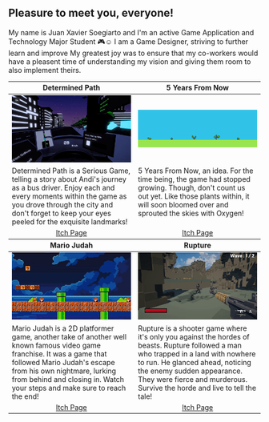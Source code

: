 <b> Pleasure to meet you, everyone! </b>
---
My name is Juan Xavier Soegiarto and I'm an active Game Application and Technology Major Student 🎮☺
I am a Game Designer, striving to further learn and improve
My greatest joy was to ensure that my co-workers would have a pleasent time of understanding my vision and giving them room to also implement theirs.
 
<table width="100%">
  <thead>
    <tr>
     <th width="50%" align="center"><b>Determined Path</b></th>
     <th width="50%" align="center"><b>5 Years From Now</b></th>
    </tr>
  </thead>
  <tbody>
    <tr>
      <td><img src="https://github.com/LookADonKill/LookADonKill/blob/main/Determined-Path.gif"/></td>
      <td><img src="https://github.com/LookADonKill/LookADonKill/blob/main/Plant_Growth.gif"/></td>
    </tr>
    <tr>
      <td valign="text-top">Determined Path is a Serious Game, telling a story about Andi's journey as a bus driver. Enjoy each and every moments within the game as you drove through the city and don't forget to keep your eyes peeled for the exquisite landmarks!</td>
     <td valign="text-top">5 Years From Now, an idea. For the time being, the game had stopped growing. Though, don't count us out yet. Like those plants within, it will soon bloomed over and sprouted the skies with Oxygen!</td>
    </tr>
    <tr>
      <td align="center"><a href="https://juan-xavier.itch.io/determined-path">Itch Page</td>
      <td align="center"><a href="https://juan-xavier.itch.io/5-year-from-now">Itch Page</td>
    </tr>
    <tr>
     <th width="50%" align="center"><b>Mario Judah</b></th>
     <th width="50%" align="center"><b>Rupture</b></th>
    </tr>
  </thead>
  <tbody>
    <tr>
     <td><img src="https://github.com/LookADonKill/LookADonKill/blob/main/Mario-Judah.gif"/></td>
     <td><img src="https://github.com/LookADonKill/LookADonKill/blob/main/Rupture.gif"/></td>
    </tr>
    <tr>
     <td valign="text-top">Mario Judah is a 2D platformer game, another take of another well known famous video game franchise. It was a game that followed Mario Judah's escape from his own nightmare, lurking from behind and closing in. Watch your steps and make sure to reach the end!</td>
     <td valign="text-top">Rupture is a shooter game where it's only you against the hordes of beasts. Rupture followed a man who trapped in a land with nowhere to run. He glanced ahead, noticing the enemy sudden appearance. They were fierce and murderous. Survive the horde and live to tell the tale!</td>
    </tr>
    <tr>
      <td align="center"><a href="https://juan-xavier.itch.io/mario-judah">Itch Page</td>
      <td align="center"><a href="https://juan-xavier.itch.io/rupture">Itch Page</td>
    </tr>
  </tbody>
</table>
